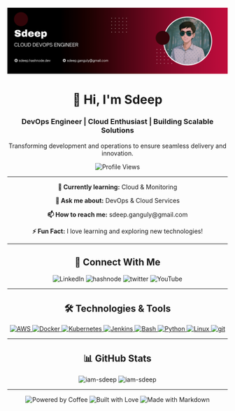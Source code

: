 <!-- Profile Header -->
![image](https://github.com/iam-sdeep/iam-sdeep/blob/b37700517fa7413176cacda8939e14c2b364e8e5/github_banner.png)  
<div align="center">
  <h1>👋 Hi, I'm Sdeep </h1>
  <h3>DevOps Engineer | Cloud Enthusiast | Building Scalable Solutions</h3>
  <p>Transforming development and operations to ensure seamless delivery and innovation.</p>
  
  <!-- Profile Views -->
  <img src="https://komarev.com/ghpvc/?username=iam-sdeep&label=Profile%20Views&color=blue&style=for-the-badge" alt="Profile Views" />
</div>

<hr>

<!-- About Section -->
<div align="center">
  <p><strong>🌱 Currently learning:</strong> Cloud & Monitoring</p>
  <p><strong>💬 Ask me about:</strong> DevOps & Cloud Services</p>
  <p><strong>📫 How to reach me:</strong> sdeep.ganguly@gmail.com</p>
  <p><strong>⚡ Fun Fact:</strong> I love learning and exploring new technologies!</p>
</div>

<hr>
<!--
Blog Posts Section
<h2 align="center">📝 Recent Blog Posts</h2>
<div align="center">
   Dynamic Blog Posts 
     BLOG-POST-LIST:START 
      [https://sdeep.hashnode.dev/](https://sdeep.hashnode.dev/devops-zero-to-hero-introduction-to-devops)
     BLOG-POST-LIST:END
</div> -->

<!-- <hr> -->

<!-- Connect Section -->
<h2 align="center">🔗 Connect With Me</h2>
<div align="center">
 <!-- <a href="https://linkedin.com/in/" target="_blank"> -->
    <img src="https://img.icons8.com/color/48/000000/linkedin.png" alt="LinkedIn" />
  </a>
<!--  <a href="https://medium.com/" target="_blank"> -->
<!--    <img src="https://img.icons8.com/ios-filled/50/000000/medium-monogram.png" alt="Medium" />
  </a> -->
  <!--  <a href="https://medium.com/" target="_blank"> -->
    <img src="https://img.icons8.com/color/48/hashnode.png" alt="hashnode" />
  </a>
   <!--  <a href="https://medium.com/" target="_blank"> -->
    <img src="https://img.icons8.com/fluency/48/twitter.png" alt="twitter" />
  </a>
 <!-- <a href="" target="_blank"> -->
    <img src="https://img.icons8.com/color/48/000000/youtube-play.png" alt="YouTube" />
  </a>
</div>

<hr>

<!-- Skills Section -->
<h2 align="center">🛠️ Technologies & Tools</h2>
<div align="center">
  <a href="https://aws.amazon.com" target="_blank">
    <img src="https://img.icons8.com/color/48/000000/amazon-web-services.png" alt="AWS" />
  </a>
  <a href="https://www.docker.com" target="_blank">
    <img src="https://img.icons8.com/color/48/000000/docker.png" alt="Docker" />
  </a>
  <a href="https://kubernetes.io" target="_blank">
    <img src="https://img.icons8.com/color/48/000000/kubernetes.png" alt="Kubernetes" />
  </a>
  <a href="https://www.jenkins.io" target="_blank">
    <img src="https://img.icons8.com/color/48/000000/jenkins.png" alt="Jenkins" />
  </a>
  <a href="https://www.gnu.org/software/bash/" target="_blank">
    <img src="https://img.icons8.com/color/48/000000/console.png" alt="Bash" />
  </a>
  <a href="https://www.python.org" target="_blank">
    <img src="https://img.icons8.com/color/48/000000/python.png" alt="Python" />
  </a>
  <a href="https://www.linux.org/" target="_blank">
    <img src="https://img.icons8.com/color/48/000000/linux.png" alt="Linux" />
  </a>
  <a href="https://www.git-scm.com" target="_blank">
    <img src="https://img.icons8.com/color/48/git.png" alt="git" />
  </a>
</div>

<hr>
<!-- GitHub Stats Section -->
<!-- <h2 align="center">📊 GitHub Stats</h2>
<div align="center">
  <img src="https://github-readme-stats.vercel.app/api/top-langs?username=omnagare9975&show_icons=true&theme=radical&layout=compact" alt="Top Languages" />
  <img src="https://github-readme-stats.vercel.app/api?username=omnagare9975&show_icons=true&theme=radical" alt="GitHub Stats" />
  <img src="https://github-readme-streak-stats.herokuapp.com/?user=omnagare9975&theme=radical" alt="GitHub Streak" />
</div> -->

 <!-- <hr> -->
<h2 align="center">📊 GitHub Stats</h2>

<div align="center">
  <!--<img align="left" src="https://github-readme-stats.vercel.app/api/top-langs?username=iam-sdeep&show_icons=true&locale=en&theme=radical" alt="iam-sdeep" height="358"/> -->
  
  <img align="center" src="https://github-readme-stats.vercel.app/api?username=iam-sdeep&show_icons=true&locale=en&theme=radical" alt="iam-sdeep" width="420"/>
  
  <img align="center" src="https://github-readme-streak-stats.herokuapp.com/?user=iam-sdeep&theme=radical" alt="iam-sdeep " width="421" />
</div>

<hr>

<!-- Footer Badges -->
<div align="center">
  <img src="https://forthebadge.com/images/badges/powered-by-coffee.svg" alt="Powered by Coffee" />
  <img src="https://forthebadge.com/images/badges/built-with-love.svg" alt="Built with Love" />
  <img src="https://forthebadge.com/images/badges/made-with-markdown.svg" alt="Made with Markdown" />
</div>
